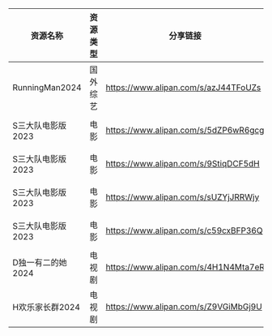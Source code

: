 | 资源名称           | 资源类型 | 分享链接                                 | 发布时间                |
| -------------- | ---- | ------------------------------------ | ------------------- |
| RunningMan2024 | 国外综艺 | https://www.alipan.com/s/azJ44TFoUZs | 2024-02-02 08:41:04 |
| S三大队电影版2023    | 电影   | https://www.alipan.com/s/5dZP6wR6gcg | 2024-02-02 08:28:06 |
| S三大队电影版2023    | 电影   | https://www.alipan.com/s/9StiqDCF5dH | 2024-02-02 15:28:07 |
| S三大队电影版2023    | 电影   | https://www.alipan.com/s/sUZYjJRRWjy | 2024-02-02 15:48:07 |
| S三大队电影版2023    | 电影   | https://www.alipan.com/s/c59cxBFP36Q | 2024-02-02 16:08:08 |
| D独一有二的她2024    | 电视剧  | https://www.alipan.com/s/4H1N4Mta7eR | 2024-02-02 08:41:17 |
| H欢乐家长群2024     | 电视剧  | https://www.alipan.com/s/Z9VGiMbGj9U | 2024-02-02 08:41:11 |
